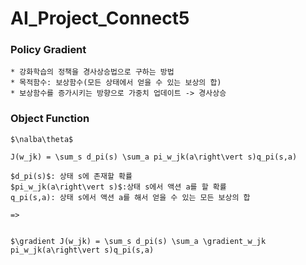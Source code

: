 # AI_Project_Connect5

### Policy Gradient  
    * 강화학습의 정책을 경사상승법으로 구하는 방법  
    * 목적함수: 보상함수(모든 상태에서 얻을 수 있는 보상의 합)
    * 보상함수를 증가시키는 방향으로 가중치 업데이트 -> 경사상승

### Object Function
    $\nalba\theta$  
    
    J(w_jk) = \sum_s d_pi(s) \sum_a pi_w_jk(a\right\vert s)q_pi(s,a)

    $d_pi(s)$: 상태 s에 존재할 확률
    $pi_w_jk(a\right\vert s)$:상태 s에서 액션 a를 할 확률
    q_pi(s,a): 상태 s에서 액션 a를 해서 얻을 수 있는 모든 보상의 합

    => 


    $\gradient J(w_jk) = \sum_s d_pi(s) \sum_a \gradient_w_jk pi_w_jk(a\right\vert s)q_pi(s,a)